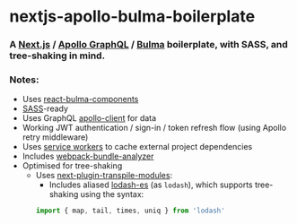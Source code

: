 # nextjs-apollo-bulma-boilerplate
### A [Next.js](https://github.com/zeit/next.js/) / [Apollo GraphQL](https://github.com/apollographql) / [Bulma](https://github.com/jgthms/bulma) boilerplate, with SASS, and tree-shaking in mind.

### Notes:
- Uses [react-bulma-components](https://github.com/couds/react-bulma-components)
- [SASS](https://github.com/zeit/next-plugins/tree/master/packages/next-sass)-ready
- Uses GraphQL [apollo-client](https://github.com/apollographql/apollo-client) for data
- Working JWT authentication / sign-in / token refresh flow (using Apollo retry middleware)
- Uses [service workers](https://github.com/goldhand/sw-precache-webpack-plugin) to cache external project dependencies
- Includes [webpack-bundle-analyzer](https://github.com/webpack-contrib/webpack-bundle-analyzer)
- Optimised for tree-shaking
  - Uses [next-plugin-transpile-modules](https://github.com/wellcometrust/next-plugin-transpile-modules):
    - Includes aliased [lodash-es](https://github.com/lodash/lodash/tree/es) (as `lodash`), which supports tree-shaking using the syntax:
    ```js
    import { map, tail, times, uniq } from 'lodash'
    ```
